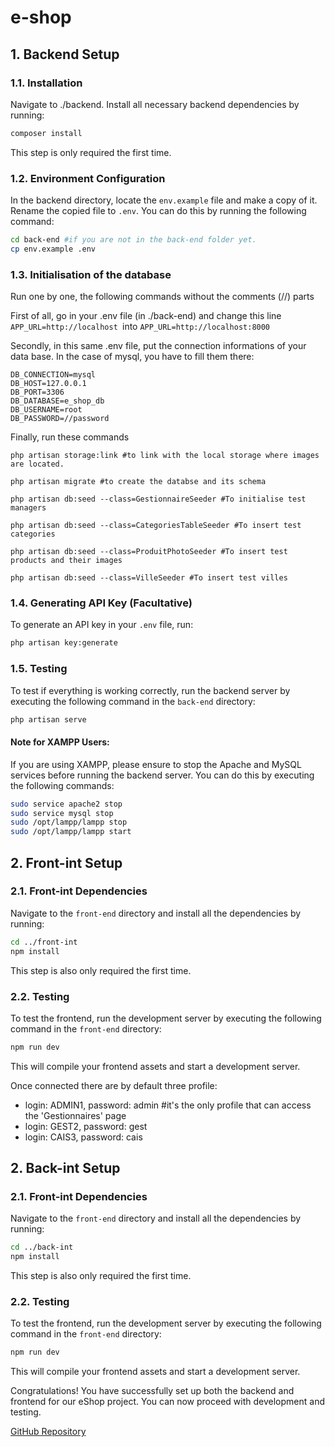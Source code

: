 # e-shop

## 1. Backend Setup

### 1.1. Installation

Navigate to ./backend. Install all necessary backend dependencies by running:

```bash
composer install
```

This step is only required the first time.

### 1.2. Environment Configuration

In the backend directory, locate the `env.example` file and make a copy of it. Rename the copied file to `.env`. You can do this by running the following command:

```bash
cd back-end #if you are not in the back-end folder yet.
cp env.example .env
```

### 1.3. Initialisation of the database

Run one by one, the following commands without the comments (//) parts

First of all, go in your .env file (in ./back-end) and change this line `APP_URL=http://localhost `into `APP_URL=http://localhost:8000`

Secondly, in this same .env file, put the connection informations of your data base. In the case of mysql, you have to fill them there:

```
DB_CONNECTION=mysql
DB_HOST=127.0.0.1
DB_PORT=3306
DB_DATABASE=e_shop_db
DB_USERNAME=root
DB_PASSWORD=//password
```

Finally, run these commands

```
php artisan storage:link #to link with the local storage where images are located.

php artisan migrate #to create the databse and its schema

php artisan db:seed --class=GestionnaireSeeder #To initialise test managers

php artisan db:seed --class=CategoriesTableSeeder #To insert test categories

php artisan db:seed --class=ProduitPhotoSeeder #To insert test products and their images

php artisan db:seed --class=VilleSeeder #To insert test villes
```

### 1.4. Generating API Key (Facultative)

To generate an API key in your `.env` file, run:

```bash
php artisan key:generate
```

### 1.5. Testing

To test if everything is working correctly, run the backend server by executing the following command in the `back-end` directory:

```bash
php artisan serve
```

#### Note for XAMPP Users:

If you are using XAMPP, please ensure to stop the Apache and MySQL services before running the backend server. You can do this by executing the following commands:

```bash
sudo service apache2 stop
sudo service mysql stop
sudo /opt/lampp/lampp stop
sudo /opt/lampp/lampp start
```

## 2. Front-int Setup

### 2.1. Front-int Dependencies

Navigate to the `front-end` directory and install all the dependencies by running:

```bash
cd ../front-int
npm install
```

This step is also only required the first time.

### 2.2. Testing

To test the frontend, run the development server by executing the following command in the `front-end` directory:

```bash
npm run dev
```

This will compile your frontend assets and start a development server.

Once connected there are by default three profile:

- login: ADMIN1, password: admin #it's the only profile that can access the 'Gestionnaires' page
- login: GEST2, password: gest
- login: CAIS3, password: cais

## 2. Back-int Setup

### 2.1. Front-int Dependencies

Navigate to the `front-end` directory and install all the dependencies by running:

```bash
cd ../back-int
npm install
```

This step is also only required the first time.

### 2.2. Testing

To test the frontend, run the development server by executing the following command in the `front-end` directory:

```bash
npm run dev
```

This will compile your frontend assets and start a development server.

Congratulations! You have successfully set up both the backend and frontend for our eShop project. You can now proceed with development and testing.

[GitHub Repository](https://github.com/KpihX/e-shop/)
